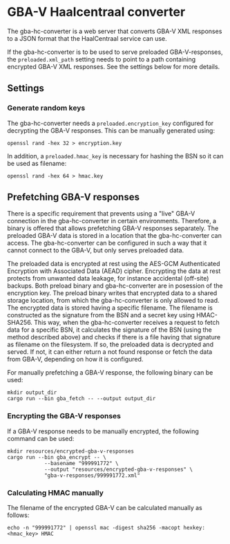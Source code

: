 # GBA-V Haalcentraal converter

The gba-hc-converter is a web server that converts GBA-V XML responses to a
JSON format that the HaalCentraal service can use.

If the gba-hc-converter is to be used to serve preloaded GBA-V-responses, the
`preloaded.xml_path` setting needs to point to a path containing encrypted GBA-V
XML responses. See the settings below for more details.

## Settings

### Generate random keys

The gba-hc-converter needs a `preloaded.encryption_key` configured for
decrypting the GBA-V responses. This can be
manually generated using:

    openssl rand -hex 32 > encryption.key

In addition, a `preloaded.hmac_key` is necessary for hashing the BSN so it can
be used as filename:

    openssl rand -hex 64 > hmac.key

## Prefetching GBA-V responses

There is a specific requirement that prevents using a "live" GBA-V connection in
the gba-hc-converter in certain environments. Therefore, a binary is offered
that allows prefetching GBA-V responses separately. The preloaded GBA-V data is
stored in a location that the gba-hc-converter can access. The gba-hc-converter
can be configured in such a way that it cannot connect to the GBA-V, but only
serves preloaded data.

The preloaded data is encrypted at rest using the AES-GCM Authenticated
Encryption with Associated Data (AEAD) cipher. Encrypting the data at rest
protects from unwanted data leakage, for instance accidental (off-site) backups.
Both preload binary and gba-hc-converter are in posession of the encryption key.
The preload binary writes that encrypted data to a shared storage location, from
which the gba-hc-converter is only allowed to read. The encrypted data is stored
having a specific filename. The filename is constructed as the signature from
the BSN and a secret key using HMAC-SHA256. This way, when the gba-hc-converter
receives a request to fetch data for a specific BSN, it calculates the signature
of the BSN (using the method described above) and checks if there is a file
having that signature as filename on the filesystem. If so, the preloaded data
is decrypted and served. If not, it can either return a not found response or
fetch the data from GBA-V, depending on how it is configured.

For manually prefetching a GBA-V response, the following binary can be used:

    mkdir output_dir
    cargo run --bin gba_fetch -- --output output_dir

### Encrypting the GBA-V responses

If a GBA-V response needs to be manually encrypted, the following command can be
used:

    mkdir resources/encrypted-gba-v-responses
    cargo run --bin gba_encrypt -- \
                --basename "999991772" \
                --output "resources/encrypted-gba-v-responses" \
                "gba-v-responses/999991772.xml"

### Calculating HMAC manually

The filename of the encrypted GBA-V can be calculated manually as follows:

    echo -n "999991772" | openssl mac -digest sha256 -macopt hexkey:<hmac_key> HMAC
